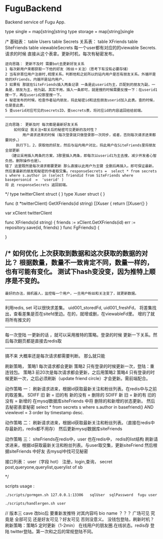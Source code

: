 # FuguBackend



Backend service of Fugu App.

type single = map[string]string
type storage = map[string]single

/*
基础表：
table Users
table Secrets
关系表：
table XFriends
table SiteFriends
table viewableSecrets 每一个user都有对应的的viewable Secrets.请求的时候 直接从这个表拿。更新时机，每次有秘密发布。


    逆向思路： 更新不及时 需要bot去更新好友关系
	1 每次新用户来都获取一下他的好友（粉丝＋关注）（思考下有没有必要存储）
	2 当有非首位用户注册时,梳理关系。判断他和之前所以的站内用户是否有朋友关系。外循环是他的XFriends，内循环是站内用户，
	3 如果有 那就在SiteFriends插入两条记录 一条是此userid为主，匹配到的朋友为副，一条是，朋友为主，他为副。其实不用，插入一条即可，就是搜的时候需要反搜一下：在userid1 搜一下，再在userid2那里搜一下。
	4 秘密发布的时候，检查作者站内朋友，将此秘密id和这些朋友userid加入此表。查的时候，也是查此表，
	5 查userid对应可见的secretsID，查secrets表，将对应id的内容返回给给前端。

-----------
    正向思路： 更新及时 每次都是最新好友关系
	 	如何保证 我关注+取关后的秘密可见更新的及时性？
			用户请求进来的时候（每次登录就只做登录那一次同步，或者，否则每次请求进来都要同步。）
         执行下1，2，获取他的好友，然后与站内用户对比，将此用户在SiteFriends里将朋友全部更新
      （建议采用插入两条的方案，3那里插入两条，即每次以userid1为主去搜，减少开发者心智负担。删除操作也是）。
	错了 这里既然是每次请求都要更新 那么直接以此用户为主键 全删后再插入。即可保证最新。
	然后拿最新的朋友和秘密的作者取交集。responseSecrets =  select * from secrets s where s.author in (select friendid from SiteFriends where basepersonid  =  'userid' )
	将 此 responseSecrets 返回前端。



*/
type twitterClient struct {
}
type Xuser struct {
}

func (t *twitterClient) GetXFriends(id string) []Xuser {
	return []Xuser{}
}

var xClient twitterClient

func XFriends(id string) {
	friends := xClient.GetXFriends(id)
	err := repository.save(id, friends)
}
func FgFriends() {

}


/*
	如何优化 上次获取到数据和这次获取的数据的对比？
	根据数量，数量不一致肯定不同，数量一样的，也有可能有变化。
	测试下hash变没变，因为推特上顺序是不变的。
------------------------------
	最好的办法，搞机器人，监控每一个用户，一旦用户粉丝和关注变了，就更新数据。
------------------------------
利用redis, set 可以很快求差集。
uid001_storedFd,
uid001_freshFd，
将差集找出，查看差集是否在sitefd里边。在的，就增或删，在viewableFd里。
增的了就将所有推文的

-------------------
每一次登陆 一更新的话 ，就可以采用推特的策略。登录的时候 更新一下关系。然后每次翻页都是直接去redis取


---------------------------------------------

搞不来 大概率还是每次请求都需要判断。
那么就只能

刷新策略，
策略1 每次请求都会更新
策略2 只有登录的时候更新一次，登陆：重连钱包。
策略3 前20次是每次请求都会更新，之后用策略2
策略4 只有登录的时候更新一次，之后必须刷新（update friend circle）才会更新。需前端配合。


动作策略 一：
刷新请求进来，根据id获取最新关注和粉丝列表。在redis中与之前的取差集。
SDIFF 旧 新 = 旧的有 新的没有 = 删除的
SDIFF 新 旧 = 新的有 旧的没有 = 新增的
在mysql数据库siteFriends 中将 删除的和新增的状态更新。
然后去秘密表拿秘密 select * from secrets s where s.author in basefriend()  AND viewlevel = 3 order by timestamp desc.

动作策略 二：
刷新请求进来，根据id获取最新关注和粉丝列表。（直接在redis中存最新的，redis都不用存）
然后更新mysql数据库siteFriends


动作策略 三：
siteFriends在redis中，user 也在redis中，
redis的list结构
刷新请求进来，根据id获取最新关注和粉丝列表。与user取交集，更新siteFriend
然后根据siteFriends 中好友 去mysql中找可见秘密


接口列表：
user（字段 hot） 注册，login,查询，
secret post,queryone,querylist,querylist of sb








*/

scripts usage :

    ./scripts/gormgen.sh 127.0.0.1:13306   sqlUser  sqlPassword  fugu user
  
   	./scripts/handlergen.sh user




// 版本三
cave 改bio后 要重新发推特 对其内容吗 bio name ？？？
广场可见 究竟是 全部可见 还是好友可见？好友可见 否则没意义。
没钱包登陆，刷新时机？刷新策略：策略5 定时更新（1-2min） 在线用户的朋友圈.在线状态。redis存
登陆 twitter登陆。第一次和之后的常规登陆不同。
